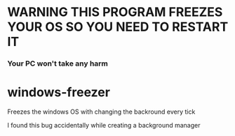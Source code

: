 # WARNING THIS PROGRAM FREEZES YOUR OS SO YOU NEED TO RESTART IT
### Your PC won't take any harm

# windows-freezer
Freezes the windows OS with changing the backround every tick

I found this bug accidentally while creating a background manager 
